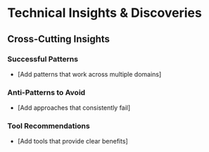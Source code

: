 # Technical Insights & Discoveries

<!-- Agents only add sections when they discover something significant -->
<!-- Format: Brief bullet points under ## [Domain Name] -->
<!-- Skip routine tasks and minor fixes -->

## Cross-Cutting Insights

### Successful Patterns
- [Add patterns that work across multiple domains]

### Anti-Patterns to Avoid
- [Add approaches that consistently fail]

### Tool Recommendations
- [Add tools that provide clear benefits]

<!-- Agent sections appear below as discoveries are made -->

<!-- Last Updated: Auto-managed by agents -->